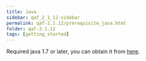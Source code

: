 ```yaml
---
title: Java
sidebar: qaf_2_1_12-sidebar
permalink: qaf-2.1.12/prerequisite_java.html
folder: qaf-2.1.12
tags: [getting_started]
---
```


Required java 1.7 or later, you can obtain it from [here](http://www.oracle.com/technetwork/java/javase/downloads/index.html).
